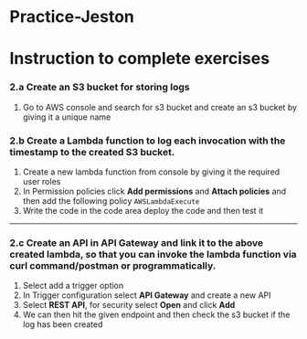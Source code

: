 # Practice-Jeston

# Instruction to complete exercises

### 2.a Create an S3 bucket for storing logs 

1. Go to AWS console and search for s3 bucket and create an s3 bucket by giving it a unique name


### 2.b Create a Lambda function to log each invocation with the timestamp to the created S3 bucket. 

1. Create a new lambda function from console by giving it the required user roles
2. In Permission policies click **Add permissions** and **Attach policies** and then add the following policy `AWSLambdaExecute`
3. Write the code in the code area deploy the code and then test it

---

### 2.c Create an API in API Gateway and link it to the above created lambda, so that you can invoke the lambda function via curl command/postman or programmatically. 

1. Select add a trigger option
2. In Trigger configuration select **API Gateway** and create a new API
3. Select **REST API**, for security select **Open** and click **Add**
4. We can then hit the given endpoint and then check the s3 bucket if the log has been created